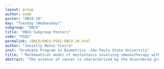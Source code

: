 ```yaml
---
layout: group
author: esmb
poster: "ONCO-20"
day: "Tuesday (Wednesday)"
subgroup: "ONCO"
title: "ONCO Subgroup Posters"
code: "PS02"
permalink: /ONCO/ONCO-PS02-ONCO-20.html
author: "Janielly Matos Vieira"
inst: "Graduate Program in Biometrics -São Paulo State University"
title: " Mathematical model of mestastasis involving immunotherapy with CAR T cells"
abstract: "The essence of cancer is characterized by the disordered growth of cells having the ability to invade tissues and injured adjacent organs. Classified as a world health problem, cancer lies among the four leading death causes worldwide, being metastasis responsible for over 90% of all cancer-related deaths. In order to eradicate the disease, several therapies are under development, being the immunotherapy on prominence for not causing severe damages to the normal cells, reinforcing the patient's immune system so it can better fight the cancer cells.  Using differential equations, in this work, we proposed a mathematical model of mestastasis involving immunotherapy with CAR T cells. In the model, metastasis is modeled as a migratory phenomenon, where two populations of cancer cells coexist and develop in two different locations.Through numerical simulations, we studied the tumor dynamics in different scenarios, where these were obtained by varying the initial condition of the tumor cells and in the amount of CAR T cells used."
---
```


